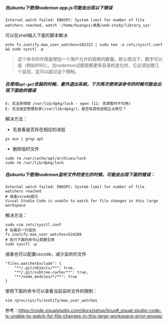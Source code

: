 ##### 在ubuntu下使用nodemon app.js可能会出现以下错误
```
Internal watch failed: ENOSPC: System limit for number of file watchers reached, watch '/home/huangss/桌面/web-study/library_sys'

```
可以在shell输入下面的脚本解决
```
echo fs.inotify.max_user_watches=582222 | sudo tee -a /etc/sysctl.conf && sudo sysctl -p
```
> 这个命令的作用是增加一个用户允许的观察的数量。默认情况下，数字可以低（例如8192）。当nodemon试图观察更多目录的变化时，它必须创建几个监视，这可以超过这个限制。
##### 在使用`apt-get`安装的时候，意外退出系统，下次再次使用该命令的时候可能会出现下面给的错误
```
E: 无法获得锁 /var/lib/dpkg/lock - open (11: 资源暂时不可用)
E: 无法锁定管理目录(/var/lib/dpkg/)，是否有其他进程正占用它？
```
解决方法：
- 先查看是否存在相应的进程
```
ps aux | grep apt
```
- 删除临时文件
```
sudo rm /var/cache/apt/archives/lock
sudo rm /var/lib/dpkg/lock
```
##### 在ubuntu下使用nodemon监听文件的变化的时候，可能会出现下面的错误：
```
Internal watch failed: ENOSPC: System limit for number of file watchers reached
# 或者vscode提示
Visual Studio Code is unable to watch for file changes in this large workspace
```
解决方法：
```
sudo vim /etc/sysctl.conf
# 在最后一行追加
fs.inotify.max_user_watches=524288
# 执行下面的命令让配置生效
sudo sysctl -p
```
或者也可以配置vscode，减少监听的文件
```
"files.watcherExclude": {
    "**/.git/objects/**": true,
    "**/.git/subtree-cache/**": true,
    "**/node_modules/*/**": true
}
```
使用下面的命令可以查看当前监听文件的限制：
```
vim /proc/sys/fs/inotify/max_user_watches
```
参考：https://code.visualstudio.com/docs/setup/linux#_visual-studio-code-is-unable-to-watch-for-file-changes-in-this-large-workspace-error-enospc